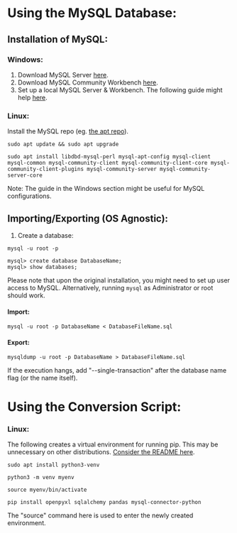 # Using the MySQL Database:

## Installation of MySQL:

### Windows:

1. Download MySQL Server [here](https://dev.mysql.com/downloads/mysql/).
2. Download MySQL Community Workbench [here](https://dev.mysql.com/downloads/workbench/).
3. Set up a local MySQL Server & Workbench. The following guide might help [here](https://www.youtube.com/watch?v=u96rVINbAUI).

### Linux:

Install the MySQL repo (eg. [the apt repo](https://dev.mysql.com/downloads/repo/apt/)).

```
sudo apt update && sudo apt upgrade

sudo apt install libdbd-mysql-perl mysql-apt-config mysql-client mysql-common mysql-community-client mysql-community-client-core mysql-community-client-plugins mysql-community-server mysql-community-server-core
```
Note: The guide in the Windows section might be useful for MySQL configurations.

## Importing/Exporting (OS Agnostic):

1. Create a database:
```
mysql -u root -p

mysql> create database DatabaseName;
mysql> show databases;
```
Please note that upon the original installation, you might need to set up user access to MySQL. Alternatively, running `mysql` as Administrator  or root should work.

#### Import:
```
mysql -u root -p DatabaseName < DatabaseFileName.sql
```

#### Export:
```
mysqldump -u root -p DatabaseName > DatabaseFileName.sql
```

If the execution hangs, add "--single-transaction" after the database name flag (or the name itself).

# Using the Conversion Script:

### Linux:

The following creates a virtual environment for running pip. This may be unnecessary on other distributions. [Consider the README here](./ConversionScript).

```
sudo apt install python3-venv

python3 -m venv myenv

source myenv/bin/activate

pip install openpyxl sqlalchemy pandas mysql-connector-python
```
The "source" command here is used to enter the newly created environment.

